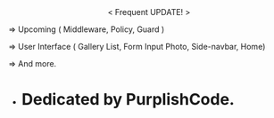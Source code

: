 <center>< Frequent UPDATE! ></center>

=> Upcoming ( Middleware, Policy, Guard )

=> User Interface ( Gallery List, Form Input Photo, Side-navbar, Home)

=> And more.

- <h1>Dedicated by PurplishCode.<h1>
